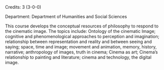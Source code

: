 Credits: 3 (3-0-0)

Department: Department of Humanities and Social Sciences

This course develops the conceptual resources of philosophy to respond to the cinematic image. The topics include: Ontology of the cinematic Image; cognitive and phenomenological approaches to perception and imagination; relationship between representation and reality and between seeing and saying; space, time and image; movement and animation, memory, history, narrative; anthropology of images, truth in cinema; Cinema as art; Cinema’s relationship to painting and literature; cinema and technology, the digital image.